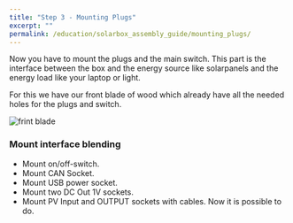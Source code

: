 ```yaml
---
title: "Step 3 - Mounting Plugs"
excerpt: ""
permalink: /education/solarbox_assembly_guide/mounting_plugs/
---
```


Now you have to mount the plugs and the main switch. This part is the interface between the box and the energy source like solarpanels and the energy load like your laptop or light.

For this we have our front blade of wood which already have all the needed holes for the plugs and switch.

![frint blade](/media_files/box_assembly/30c_mounting_plugs_frontblade.png)

### Mount interface blending

* Mount on/off-switch.
* Mount CAN Socket.
* Mount USB power socket.
* Mount two DC Out 1V sockets.
* Mount PV Input and OUTPUT sockets with cables. Now it is possible to do.

